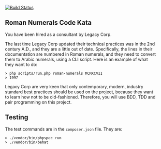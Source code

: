 [![Build Status](https://travis-ci.org/Sam-Burns/codekata-romannumerals.svg?branch=master)](https://travis-ci.org/Sam-Burns/codekata-romannumerals)

## Roman Numerals Code Kata

You have been hired as a consultant by Legacy Corp.

The last time Legacy Corp updated their technical practices was in the 2nd century A.D., and they are a little out of date.
Specifically, the lines in their documentation are numbered in Roman numerals, and they need to convert them to Arabic numerals, using a CLI script.
Here is an example of what they want to do:

```
> php scripts/run.php roman-numerals MCMXCVII
> 1997
```

Legacy Corp are very keen that only contemporary, modern, industry standard best practices should be used on the project, because they want to learn how not to be old-fashioned.
Therefore, you will use BDD, TDD and pair programming on this project.

## Testing

The test commands are in the `composer.json` file. They are:
```
> ./vendor/bin/phpspec run
> ./vendor/bin/behat
```

